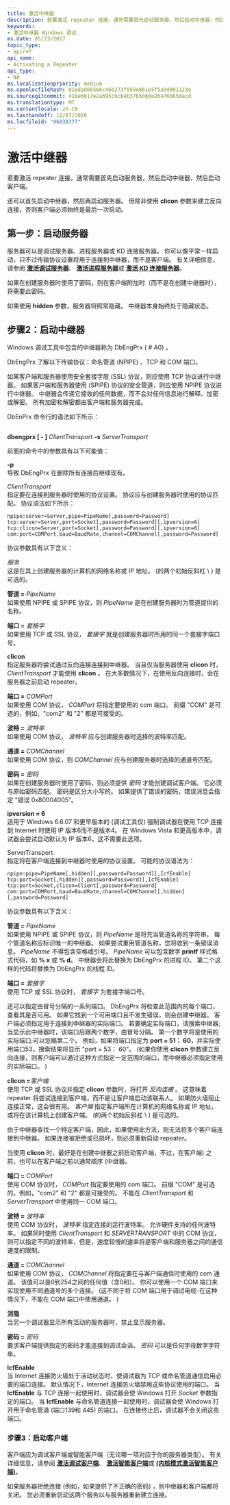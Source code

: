 ```yaml
---
title: 激活中继器
description: 若要激活 repeater 连接，通常需要首先启动服务器，然后启动中继器，然后启动客户端。还可以首先启动中继器，然后再启动服务器。
keywords:
- 激活中继器 Windows 调试
ms.date: 05/23/2017
topic_type:
- apiref
api_name:
- Activating a Repeater
api_type:
- NA
ms.localizationpriority: medium
ms.openlocfilehash: 01edad66566c46b273f059e861e5f5a9d001123e
ms.sourcegitcommit: 418e6617e2a695c9cb4b37b5b60e264760858acd
ms.translationtype: MT
ms.contentlocale: zh-CN
ms.lasthandoff: 12/07/2020
ms.locfileid: "96838377"
---
```

# <a name="activating-a-repeater"></a>激活中继器


若要激活 repeater 连接，通常需要首先启动服务器，然后启动中继器，然后启动客户端。

还可以首先启动中继器，然后再启动服务器。 但除非使用 **clicon** 参数来建立反向连接，否则客户端必须始终是最后一次启动。

## <a name="span-idstep_one__starting_the_serverspanspan-idstep_one__starting_the_serverspanstep-one-starting-the-server"></a><span id="step_one__starting_the_server"></span><span id="STEP_ONE__STARTING_THE_SERVER"></span>第一步：启动服务器


服务器可以是调试服务器、进程服务器或 KD 连接服务器。 你可以像平常一样启动，只不过传输协议设置将用于连接到中继器，而不是客户端。 有关详细信息，请参阅 [**激活调试服务器**](activating-a-debugging-server.md)、 [**激活进程服务器**](activating-a-process-server.md)或 [**激活 KD 连接服务器**](activating-a-kd-connection-server.md)。

如果在创建服务器时使用了密码，则在客户端附加时（而不是在创建中继器时），将需要此密码。

如果使用 **hidden** 参数，服务器将照常隐藏。 中继器本身始终处于隐藏状态。

## <a name="span-idstep_two__starting_the_repeaterspanspan-idstep_two__starting_the_repeaterspanstep-two-starting-the-repeater"></a><span id="step_two__starting_the_repeater"></span><span id="STEP_TWO__STARTING_THE_REPEATER"></span>步骤2：启动中继器


Windows 调试工具中包含的中继器称为 DbEngPrx ( # A0) 。

DbEngPrx 了解以下传输协议：命名管道 (NPIPE) 、TCP 和 COM 端口。

如果客户端和服务器使用安全套接字层 (SSL) 协议，则应使用 TCP 协议进行中继器。 如果客户端和服务器使用 (SPIPE) 协议的安全管道，则应使用 NPIPE 协议进行中继器。 中继器会传递它接收的任何数据，而不会对任何信息进行解释、加密或解密。 所有加密和解密都由客户端和服务器完成。

DbEnPrx 命令行的语法如下所示：

## <span id="ddk_activating_a_repeater_dbg"></span><span id="DDK_ACTIVATING_A_REPEATER_DBG"></span>


**dbengprx \[ - \]** *ClientTransport* **-s** *ServerTransport*

前面的命令中的参数具有以下可能值：

<span id="________-p"></span><span id="________-P"></span>**-p**  
导致 DbEngPrx 在删除所有连接后继续现有。

<span id="ClientTransport"></span><span id="clienttransport"></span><span id="CLIENTTRANSPORT"></span>*ClientTransport*  
指定要在连接到服务器时使用的协议设置。 协议应与创建服务器时使用的协议匹配。 协议语法如下所示：

```dbgcmd
npipe:server=Server,pipe=PipeName[,password=Password] 
tcp:server=Server,port=Socket[,password=Password][,ipversion=6] 
tcp:clicon=Server,port=Socket[,password=Password][,ipversion=6] 
com:port=COMPort,baud=BaudRate,channel=COMChannel[,password=Password] 
```

协议参数具有以下含义：

<span id="Server"></span><span id="server"></span><span id="SERVER"></span>*服务*  
这是在其上创建服务器的计算机的网络名称或 IP 地址。  (的两个初始反斜杠 \\ \) 是可选的。

<span id="________pipe_________PipeName"></span><span id="________pipe_________pipename"></span><span id="________PIPE_________PIPENAME"></span>**管道 =** *PipeName*  
如果使用 NPIPE 或 SPIPE 协议，则 *PipeName* 是在创建服务器时为管道提供的名称。

<span id="________port_________Socket"></span><span id="________port_________socket"></span><span id="________PORT_________SOCKET"></span>**端口 =** *套接字*  
如果使用 TCP 或 SSL 协议， *套接字* 就是创建服务器时所用的同一个套接字端口号。

<span id="clicon"></span><span id="CLICON"></span>**clicon**  
指定服务器将尝试通过反向连接连接到中继器。 当且仅当服务器使用 **clicon** 时， *ClientTransport* 才能使用 **clicon** 。 在大多数情况下，在使用反向连接时，会在服务器之前启动 repeater。

<span id="port_________COMPort"></span><span id="port_________comport"></span><span id="PORT_________COMPORT"></span>**端口 =** *COMPort*  
如果使用 COM 协议， *COMPort* 将指定要使用的 com 端口。 前缀 "COM" 是可选的，例如，"com2" 和 "2" 都是可接受的。

<span id="baud_________BaudRate"></span><span id="baud_________baudrate"></span><span id="BAUD_________BAUDRATE"></span>**波特 =** *波特率*  
如果使用 COM 协议， *波特率* 应与创建服务器时选择的波特率匹配。

<span id="channel_________COMChannel"></span><span id="channel_________comchannel"></span><span id="CHANNEL_________COMCHANNEL"></span>**通道 =** *COMChannel*  
如果使用 COM 协议，则 *COMChannel* 应与创建服务器时选择的通道号匹配。

<span id="________password_________Password"></span><span id="________password_________password"></span><span id="________PASSWORD_________PASSWORD"></span>**密码 =** *密码*  
如果在创建服务器时使用了密码，则必须提供 *密码* 才能创建调试客户端。 它必须与原始密码匹配。 密码是区分大小写的。 如果提供了错误的密码，错误消息会指定 "错误 0x80004005"。

<span id="________ipversion_6"></span><span id="________IPVERSION_6"></span>**ipversion = 6**  
适用于 Windows 6.6.07 和更早版本的 (调试工具仅) 强制调试器在使用 TCP 连接到 Internet 时使用 IP 版本6而不是版本4。 在 Windows Vista 和更高版本中，调试器会尝试自动默认为 IP 版本6，这不需要此选项。

<span id="ServerTransport"></span><span id="servertransport"></span><span id="SERVERTRANSPORT"></span>ServerTransport  
指定将在客户端连接到中继器时使用的协议设置。 可能的协议语法为：

```dbgcmd
npipe:pipe=PipeName[,hidden][,password=Password][,IcfEnable] 
tcp:port=Socket[,hidden][,password=Password][,IcfEnable] 
tcp:port=Socket,clicon=Client[,password=Password] 
com:port=COMPort,baud=BaudRate,channel=COMChannel[,hidden][,password=Password] 
```

协议参数具有以下含义：

<span id="________pipe_________PipeName"></span><span id="________pipe_________pipename"></span><span id="________PIPE_________PIPENAME"></span>**管道 =** *PipeName*  
如果使用 NPIPE 或 SPIPE 协议，则 *PipeName* 是将充当管道名称的字符串。 每个管道名称应标识唯一的中继器。 如果尝试重用管道名称，您将收到一条错误消息。 *PipeName* 不得包含空格或引号。 *PipeName* 可以包含数字 **printf** 样式格式代码，如 **% x** 或 **% d**。 中继器会将此替换为 DbEngPrx 的进程 ID。 第二个这样的代码将替换为 DbEngPrx 的线程 ID。

<span id="________port_________Socket"></span><span id="________port_________socket"></span><span id="________PORT_________SOCKET"></span>**端口 =** *套接字*  
使用 TCP 或 SSL 协议时， *套接字* 为套接字端口号。

还可以指定由冒号分隔的一系列端口。 DbEngPrx 将检查此范围内的每个端口，查看其是否可用。 如果它找到一个可用端口且不发生错误，则会创建中继器。 客户端必须指定用于连接到中继器的实际端口。 若要确定实际端口，请搜索中继器;当显示此中继器时，该端口后跟两个数字，由冒号分隔。 第一个数字将是使用的实际端口;可以忽略第二个。 例如，如果将端口指定为 **port = 51： 60**，并实际使用端口53，搜索结果将显示 "port = 53： 60"。  (如果你使用 **clicon** 参数建立反向连接，则客户端可以通过这种方式指定一定范围的端口，而中继器必须指定使用的实际端口。 ) 

<span id="clicon_Client"></span><span id="clicon_client"></span><span id="CLICON_CLIENT"></span>**clicon =**<em>客户端</em>  
使用 TCP 或 SSL 协议并指定 **clicon** 参数时，将打开 *反向连接* 。 这意味着 repeater 将尝试连接到客户端，而不是让客户端启动该联系人。 如果防火墙阻止连接正常，这会很有用。 *客户端* 指定客户端所在计算机的网络名称或 IP 地址，或将在该计算机上创建客户端。  (的两个初始反斜杠 \\ \) 是可选的。

由于中继器查找一个特定客户端，因此，如果使用此方法，则无法将多个客户端连接到中继器。 如果连接被拒绝或已损坏，则必须重新启动 repeater。

当使用 **clicon** 时，最好是在创建中继器之前启动客户端，不过，在客户端) 之前，也可以在客户端之前以通常顺序 (中继器。

<span id="port_________COMPort"></span><span id="port_________comport"></span><span id="PORT_________COMPORT"></span>**端口 =** *COMPort*  
使用 COM 协议时， *COMPort* 指定要使用的 com 端口。 前缀 "COM" 是可选的，例如，"com2" 和 "2" 都是可接受的。 不能在 *ClientTransport* 和 *ServerTransport* 中使用同一 COM 端口。

<span id="baud_________BaudRate"></span><span id="baud_________baudrate"></span><span id="BAUD_________BAUDRATE"></span>**波特 =** *波特率*  
使用 COM 协议时， *波特率* 指定连接的运行波特率。 允许硬件支持的任何波特率。 如果同时使用 *ClientTransport* 和 *SERVERTRANSPORT* 中的 COM 协议，则可以指定不同的波特率，但是，速度较慢的速率将是客户端和服务器之间的通信速度的限制。

<span id="channel_________COMChannel"></span><span id="channel_________comchannel"></span><span id="CHANNEL_________COMCHANNEL"></span>**通道 =** *COMChannel*  
如果使用 COM 协议， *COMChannel* 将指定要在与客户端通信时使用的 com 通道。 该值可以是0到254之间的任何值（含0和）。 你可以使用一个 COM 端口来实现使用不同通道号的多个连接。  (这不同于将 COM 端口用于调试电缆-在这种情况下，不能在 COM 端口中使用通道。 ) 

<span id="hidden"></span><span id="HIDDEN"></span>**消隐**  
当另一个调试器显示所有活动的服务器时，禁止显示服务器。

<span id="________password_________Password"></span><span id="________password_________password"></span><span id="________PASSWORD_________PASSWORD"></span>**密码 =** *密码*  
要求客户端提供指定的密码才能连接到调试会话。 *密码* 可以是任何字母数字字符串。

<span id="IcfEnable"></span><span id="icfenable"></span><span id="ICFENABLE"></span>**IcfEnable**  
当 Internet 连接防火墙处于活动状态时，使调试器为 TCP 或命名管道通信启用必要的端口连接。 默认情况下，Internet 连接防火墙禁用这些协议使用的端口。 当 **IcfEnable** 与 TCP 连接一起使用时，调试器会使 Windows 打开 *Socket* 参数指定的端口。 当 **IcfEnable** 与命名管道连接一起使用时，调试器会使 Windows 打开用于命名管道 (端口139和 445) 的端口。 在连接终止后，调试器不会关闭这些端口。

### <a name="span-idstep_three__starting_the_clientspanspan-idstep_three__starting_the_clientspanstep-three-starting-the-client"></a><span id="step_three__starting_the_client"></span><span id="STEP_THREE__STARTING_THE_CLIENT"></span>步骤3：启动客户端

客户端应为调试客户端或智能客户端（无论哪一项对应于你的服务器类型）。 有关详细信息，请参阅 [**激活调试客户端**](activating-a-debugging-client.md)、 [**激活智能客户端**](activating-a-smart-client.md)或 [**(内核模式激活智能客户端)**](activating-a-smart-client--kernel-mode-.md)。

如果服务器拒绝连接 (例如，如果提供了不正确的密码) ，则中继器和客户端都将关闭。 您必须重新启动这两个服务以与服务器重新建立连接。

 

 





